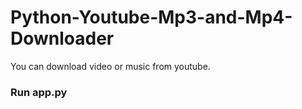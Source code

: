 # Python-Youtube-Mp3-and-Mp4-Downloader
You can download video or music from youtube.

### Run app.py
